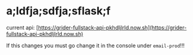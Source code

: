 # a;ldfja;sdfja;sflask;f

current api: [https://grider-fullstack-api-pkhdljlrld.now.sh](https://grider-fullstack-api-pkhdljlrld.now.sh)

If this changes you must go change it in the console under `email-prod`!!!